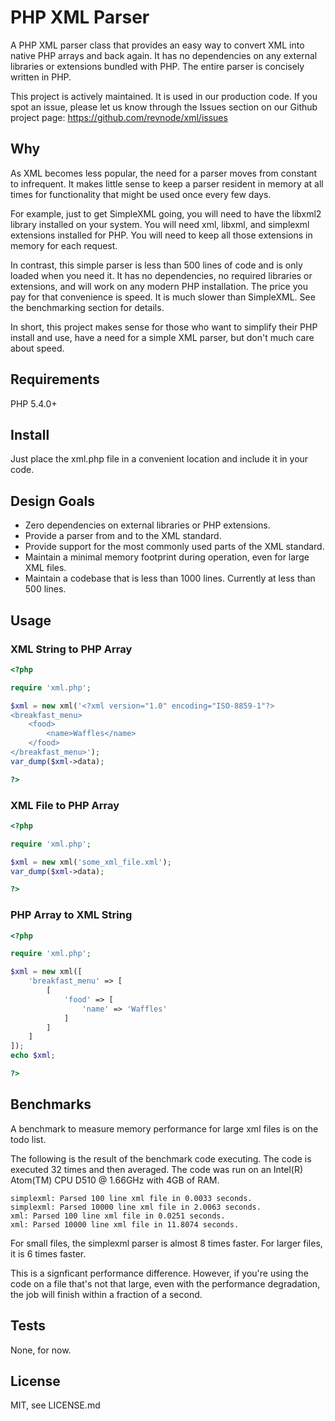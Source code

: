 # PHP XML Parser

A PHP XML parser class that provides an easy way to convert XML into native PHP
arrays and back again. It has no dependencies on any external libraries or
extensions bundled with PHP. The entire parser is concisely written in PHP.

This project is actively maintained. It is used in our production code. If you
spot an issue, please let us know through the Issues section on our Github
project page: https://github.com/revnode/xml/issues

## Why

As XML becomes less popular, the need for a parser moves from constant to
infrequent. It makes little sense to keep a parser resident in memory at all times
for functionality that might be used once every few days.

For example, just to get SimpleXML going, you will need to have the libxml2
library installed on your system. You will need xml, libxml, and simplexml
extensions installed for PHP. You will need to keep all those extensions in
memory for each request.

In contrast, this simple parser is less than 500 lines of code and is only
loaded when you need it. It has no dependencies, no required libraries or
extensions, and will work on any modern PHP installation. The price you pay for
that convenience is speed. It is much slower than SimpleXML. See the benchmarking
section for details.

In short, this project makes sense for those who want to simplify their PHP
install and use, have a need for a simple XML parser, but don't much care
about speed.

## Requirements

PHP 5.4.0+

## Install

Just place the xml.php file in a convenient location and include it in your
code.

## Design Goals

* Zero dependencies on external libraries or PHP extensions.
* Provide a parser from and to the XML standard.
* Provide support for the most commonly used parts of the XML standard.
* Maintain a minimal memory footprint during operation, even for large XML files.
* Maintain a codebase that is less than 1000 lines. Currently at less than 500 lines.

## Usage

### XML String to PHP Array

```php
<?php

require 'xml.php';

$xml = new xml('<?xml version="1.0" encoding="ISO-8859-1"?>
<breakfast_menu>
	<food>
		<name>Waffles</name>
	</food>
</breakfast_menu>');
var_dump($xml->data);

?>
```

### XML File to PHP Array

```php
<?php

require 'xml.php';

$xml = new xml('some_xml_file.xml');
var_dump($xml->data);

?>
```

### PHP Array to XML String

```php
<?php

require 'xml.php';

$xml = new xml([
	'breakfast_menu' => [
		[
			'food' => [
				'name' => 'Waffles'
			]
		]
	]
]);
echo $xml;

?>
```

## Benchmarks

A benchmark to measure memory performance for large xml files is on the todo list.

The following is the result of the benchmark code executing. The code is executed
32 times and then averaged. The code was run on an Intel(R) Atom(TM) CPU D510
@ 1.66GHz with 4GB of RAM.

```
simplexml: Parsed 100 line xml file in 0.0033 seconds.
simplexml: Parsed 10000 line xml file in 2.0063 seconds.
xml: Parsed 100 line xml file in 0.0251 seconds.
xml: Parsed 10000 line xml file in 11.8074 seconds.
```

For small files, the simplexml parser is almost 8 times faster. For larger files,
it is 6 times faster.

This is a signficant performance difference. However, if you're using the code
on a file that's not that large, even with the performance degradation, the job
will finish within a fraction of a second.

## Tests

None, for now.

## License

MIT, see LICENSE.md